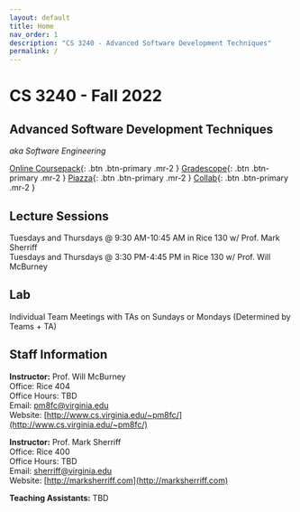 ```yaml
---
layout: default
title: Home
nav_order: 1
description: "CS 3240 - Advanced Software Development Techniques"
permalink: /
---
```


# CS 3240 - Fall 2022
## Advanced Software Development Techniques
_aka Software Engineering_

[Online Coursepack](https://www.cs3240.org){: .btn  .btn-primary .mr-2 }
[Gradescope](https://www.gradescope.com/courses/412760){: .btn .btn-primary .mr-2  }
[Piazza](https://piazza.com/class/l6cn064vjmpfn){: .btn .btn-primary .mr-2  }
[Collab](https://collab.its.virginia.edu/portal/site/a013f38d-6791-4612-b308-c68d56ad3e2f){: .btn .btn-primary .mr-2  }

## Lecture Sessions
Tuesdays and Thursdays @ 9:30 AM-10:45 AM in Rice 130 w/ Prof. Mark Sherriff    
Tuesdays and Thursdays @ 3:30 PM-4:45 PM in Rice 130 w/ Prof. Will McBurney    

## Lab
Individual Team Meetings with TAs on Sundays or Mondays (Determined by Teams + TA) 

## Staff Information
__Instructor:__ Prof. Will McBurney    
Office: Rice 404  
Office Hours: TBD      
Email: [pm8fc@virginia.edu](pm8fc@virginia.edu)      
Website: [http://www.cs.virginia.edu/~pm8fc/](http://www.cs.virginia.edu/~pm8fc/) 

__Instructor:__ Prof. Mark Sherriff   
Office: Rice 400   
Office Hours: TBD  
Email: [sherriff@virginia.edu](mailto:sherriff@virginia.edu)    
Website: [http://marksherriff.com](http://marksherriff.com)    

__Teaching Assistants:__ TBD  